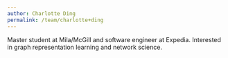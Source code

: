 ```yaml
---
author: Charlotte Ding
permalink: /team/charlotte+ding
---
```


Master student at Mila/McGill and software engineer at Expedia. Interested in graph representation learning and network science.
